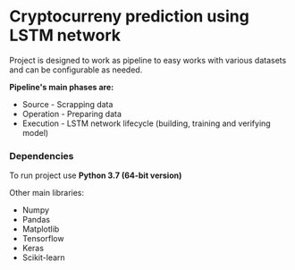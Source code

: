 # Cryptocurreny prediction using LSTM network

Project is designed to work as pipeline to easy works with various datasets and can be configurable as needed.

**Pipeline's main phases are:**
* Source - Scrapping data 
* Operation - Preparing data
* Execution - LSTM network lifecycle (building, training and verifying model)

### **Dependencies**

To run project use **Python 3.7 (64-bit version)**

Other main libraries: 

* Numpy
* Pandas
* Matplotlib
* Tensorflow
* Keras
* Scikit-learn
